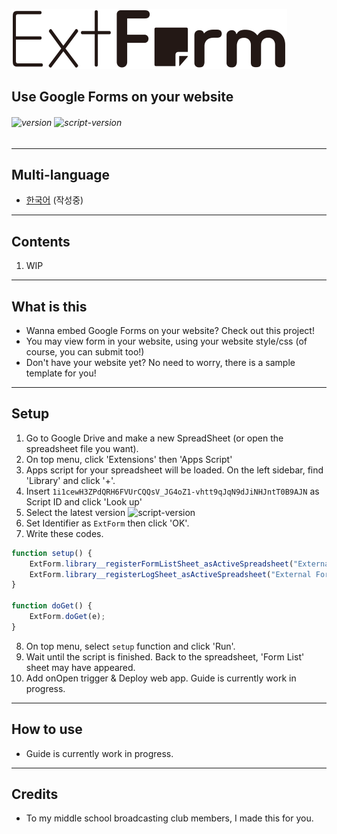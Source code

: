 ![ExtForm](logo.svg)
## Use Google Forms on your website
###### ![version](https://img.shields.io/badge/version-1.0.1-informational) ![script-version](https://img.shields.io/badge/script--version-61-brightgreen)
---
## Multi-language
* [한국어](README.kr.md) (작성중)

---
## Contents
1. WIP

---
## What is this
* Wanna embed Google Forms on your website? Check out this project!
* You may view form in your website, using your website style/css (of course, you can submit too!)
* Don't have your website yet? No need to worry, there is a sample template for you!

---
## Setup
1. Go to Google Drive and make a new SpreadSheet (or open the spreadsheet file you want).
2. On top menu, click 'Extensions' then 'Apps Script'
3. Apps script for your spreadsheet will be loaded. On the left sidebar, find 'Library' and click '+'.
4. Insert `1i1cewH3ZPdQRH6FVUrCQQsV_JG4oZ1-vhtt9qJqN9dJiNHJntT0B9AJN` as Script ID and click 'Look up'
5. Select the latest version ![script-version](https://img.shields.io/badge/script--version-61-informational)
6. Set Identifier as `ExtForm` then click 'OK'.
7. Write these codes.
```js
function setup() {
    ExtForm.library__registerFormListSheet_asActiveSpreadsheet("External Form List");
    ExtForm.library__registerLogSheet_asActiveSpreadsheet("External Form Log");
}

function doGet() {
    ExtForm.doGet(e);
}
```
8. On top menu, select `setup` function and click 'Run'.
9. Wait until the script is finished. Back to the spreadsheet, 'Form List' sheet may have appeared.
10. Add onOpen trigger & Deploy web app. Guide is currently work in progress.

---
## How to use
* Guide is currently work in progress.

---
## Credits
* To my middle school broadcasting club members, I made this for you.